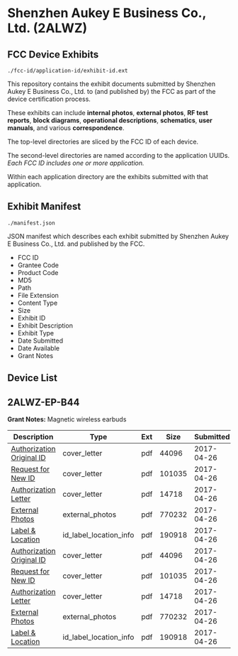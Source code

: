 # Shenzhen Aukey E Business Co., Ltd. (2ALWZ)
## FCC Device Exhibits

```
./fcc-id/application-id/exhibit-id.ext
```

This repository contains the exhibit documents submitted by Shenzhen Aukey E Business Co., Ltd. to (and published by) the FCC as part of the device certification process.

These exhibits can include **internal photos**, **external photos**, **RF test reports**, **block diagrams**, **operational descriptions**, **schematics**, **user manuals**, and various **correspondence**.

The top-level directories are sliced by the FCC ID of each device.

The second-level directories are named according to the application UUIDs. *Each FCC ID includes one or more application.*

Within each application directory are the exhibits submitted with that application. 

## Exhibit Manifest

```
./manifest.json
```

JSON manifest which describes each exhibit submitted by Shenzhen Aukey E Business Co., Ltd. and published by the FCC.

- FCC ID
- Grantee Code
- Product Code
- MD5
- Path
- File Extension
- Content Type
- Size
- Exhibit ID
- Exhibit Description
- Exhibit Type
- Date Submitted
- Date Available
- Grant Notes

## Device List
## 2ALWZ-EP-B44
**Grant Notes:** Magnetic wireless earbuds

| Description | Type | Ext | Size | Submitted | Available |
| ----------- | ---- | --- | ---- | --------- | --------- |
| [Authorization Original ID](2ALWZ-EP-B44/5891884769058239d7f112449cff8755/3372271.pdf) | cover_letter | pdf | 44096 | 2017-04-26 | 2017-04-26 |
| [Request for New ID](2ALWZ-EP-B44/5891884769058239d7f112449cff8755/3372272.pdf) | cover_letter | pdf | 101035 | 2017-04-26 | 2017-04-26 |
| [Authorization Letter](2ALWZ-EP-B44/5891884769058239d7f112449cff8755/3372273.pdf) | cover_letter | pdf | 14718 | 2017-04-26 | 2017-04-26 |
| [External Photos](2ALWZ-EP-B44/5891884769058239d7f112449cff8755/3369007.pdf) | external_photos | pdf | 770232 | 2017-04-26 | 2017-04-26 |
| [Label & Location](2ALWZ-EP-B44/5891884769058239d7f112449cff8755/3372275.pdf) | id_label_location_info | pdf | 190918 | 2017-04-26 | 2017-04-26 |
| [Authorization Original ID](2ALWZ-EP-B44/e731b6960f05cb9060e7b2aa06ee606a/3372271.pdf) | cover_letter | pdf | 44096 | 2017-04-26 | 2017-04-26 |
| [Request for New ID](2ALWZ-EP-B44/e731b6960f05cb9060e7b2aa06ee606a/3372272.pdf) | cover_letter | pdf | 101035 | 2017-04-26 | 2017-04-26 |
| [Authorization Letter](2ALWZ-EP-B44/e731b6960f05cb9060e7b2aa06ee606a/3372273.pdf) | cover_letter | pdf | 14718 | 2017-04-26 | 2017-04-26 |
| [External Photos](2ALWZ-EP-B44/e731b6960f05cb9060e7b2aa06ee606a/3369007.pdf) | external_photos | pdf | 770232 | 2017-04-26 | 2017-04-26 |
| [Label & Location](2ALWZ-EP-B44/e731b6960f05cb9060e7b2aa06ee606a/3372275.pdf) | id_label_location_info | pdf | 190918 | 2017-04-26 | 2017-04-26 |
